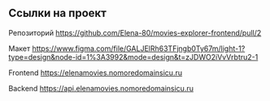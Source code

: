 ## Ссылки на проект

Репозиторий https://github.com/Elena-80/movies-explorer-frontend/pull/2

Макет  https://www.figma.com/file/GALJElRh63TFjngb0Ty67m/light-1?type=design&node-id=1%3A3992&mode=design&t=zJDWO2iVvVrbtru2-1

Frontend https://elenamovies.nomoredomainsicu.ru

Backend https://api.elenamovies.nomoredomainsicu.ru
